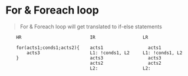 # For & Foreach loop

> For & Foreach loop will get translated to if-else statements

        HR                          IR                  LR

        for(acts1;conds1;acts2){    acts1                 acts1
            acts3                   L1: !conds1, L2     L1: !conds1, L2
        }                           acts3                 acts3
                                    acts2                 acts2
                                    L2:                 L2: